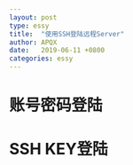 ```yaml
---
layout: post
type: essy
title:  "使用SSH登陆远程Server"
author: APQX
date:   2019-06-11 +0800
categories: essy
---
```


# 账号密码登陆

# SSH KEY登陆
